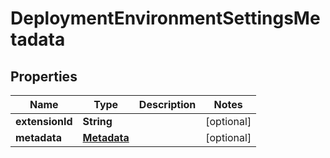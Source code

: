 

# DeploymentEnvironmentSettingsMetadata


## Properties

Name | Type | Description | Notes
------------ | ------------- | ------------- | -------------
**extensionId** | **String** |  |  [optional]
**metadata** | [**Metadata**](Metadata.md) |  |  [optional]



